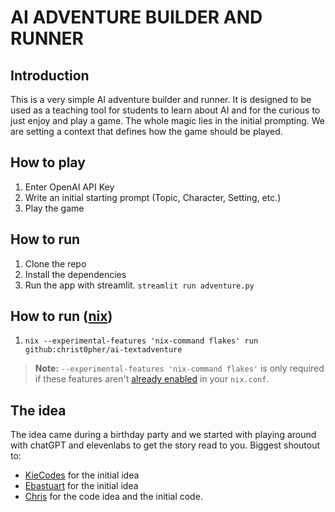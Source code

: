 # **AI ADVENTURE BUILDER AND RUNNER**

## **Introduction**
This is a very simple AI adventure builder and runner. It is designed to be used as a teaching tool for students to learn about AI and for the curious to just enjoy and play a game.
The whole magic lies in the initial prompting. We are setting a context that defines how the game should be played.

## **How to play**
1. Enter OpenAI API Key
2. Write an initial starting prompt (Topic, Character, Setting, etc.)
3. Play the game

## **How to run**
1. Clone the repo
2. Install the dependencies
3. Run the app with streamlit. `streamlit run adventure.py`

## **How to run ([nix](https://nixos.org/download.html#download-nix))**
1. `nix --experimental-features 'nix-command flakes' run github:christ0pher/ai-textadventure`

> **Note:** `--experimental-features 'nix-command flakes'` is only required if these
features aren't [already enabled](https://nixos.wiki/wiki/Flakes#Permanent) in your `nix.conf`.

## **The idea**
The idea came during a birthday party and we started with playing around with chatGPT and elevenlabs to get the story read to you.
Biggest shoutout to:
- [KieCodes](https://github.com/kiecodes) for the initial idea
- [Ebastuart](https://github.com/ebastuart) for the initial idea
- [Chris](https://github.com/christ0pher) for the code idea and the initial code.
